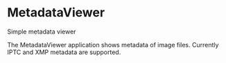 # MetadataViewer
Simple metadata viewer

The MetadataViewer application shows metadata of image files. Currently IPTC and XMP metadata are supported.
